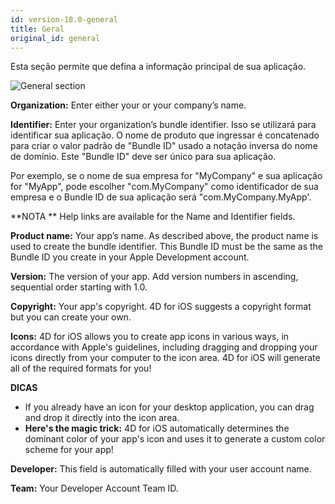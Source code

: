 ```yaml
---
id: version-18.0-general
title: Geral
original_id: general
---
```


Esta seção permite que defina a informação principal de sua aplicação.

![General section](assets/en/project-editor/General-section-4D-for-iOS.png)

**Organization:** Enter either your or your company’s name.

**Identifier:** Enter your organization’s bundle identifier. Isso se utilizará para identificar sua aplicação. O nome de produto que ingressar é concatenado para criar o valor padrão de "Bundle ID" usado a notação inversa do nome de domínio. Este "Bundle ID" deve ser único para sua aplicação.

Por exemplo, se o nome de sua empresa for "MyCompany" e sua aplicação for "MyApp", pode escolher "com.MyCompany" como identificador de sua empresa e o Bundle ID de sua aplicação será "com.MyCompany.MyApp'.<div markdown="1" class = "tips">
**NOTA **
Help links are available for the Name and Identifier fields.</div>

**Product name:** Your app’s name. As described above, the product name is used to create the bundle identifier. This Bundle ID must be the same as the Bundle ID you create in your Apple Development account.

**Version:** The version of your app. Add version numbers in ascending, sequential order starting with 1.0.

**Copyright:** Your app's copyright. 4D for iOS suggests a copyright format but you can create your own.

**Icons:** 4D for iOS allows you to create app icons in various ways, in accordance with  Apple's guidelines, including dragging and dropping your icons directly from your computer to the icon area. 4D for iOS will generate all of the required formats for you!<div markdown="1" class = "tips">
**DICAS**

* If you already have an icon for your desktop application, you can drag and drop it directly into the icon area.
* **Here's the magic trick:** 4D for iOS automatically determines the dominant color of your app's icon and uses it to generate a custom color scheme for your app!</div>


**Developer:** This field is automatically filled with your user account name.

**Team:** Your Developer Account Team ID.
